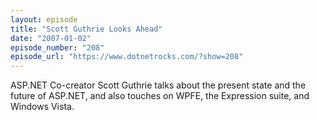 ```yaml
---
layout: episode
title: "Scott Guthrie Looks Ahead"
date: "2007-01-02"
episode_number: "208"
episode_url: "https://www.dotnetrocks.com/?show=208"
---
```


ASP.NET Co-creator Scott Guthrie talks about the present state and the future of ASP.NET, and also touches on WPFE, the Expression suite, and Windows Vista.
